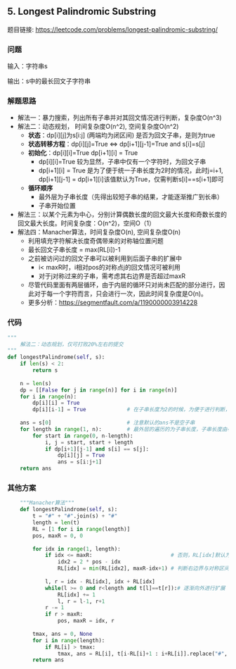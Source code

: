 ## 5. Longest Palindromic Substring

题目链接: https://leetcode.com/problems/longest-palindromic-substring/

### 问题
输入：字符串s

输出：s中的最长回文子字符串


### 解题思路
* 解法一：暴力搜索，列出所有子串并对其回文情况进行判断，复杂度O(n^3)
* 解法二：动态规划， 时间复杂度O(n^2), 空间复杂度O(n^2)
    * **状态**：dp[i][j]为s[i:j] (两端均为闭区间) 是否为回文子串，是则为true
    * **状态转移方程**：dp[i][j]=True <=> dp[i+1][j-1]=True and s[i]=s[j]
    * **初始化**：dp[i][i]=True dp[i+1][i] = True
        *  dp[i][i]=True 较为显然，子串中仅有一个字符时，为回文子串  
        *  dp[i+1][i] = True 是为了便于统一子串长度为2时的情况，此时j=i+1, dp[i+1][j-1] = dp[i+1][i]该值默认为True，仅需判断s[i]==s[i+1]即可
    * **循环顺序**
        * 最外层为子串长度（先得出较短子串的结果，才能逐渐推广到长串）
        * 子串开始位置
 * 解法三：以某个元素为中心，分别计算偶数长度的回文最大长度和奇数长度的回文最大长度。时间复杂度：O(n^2)，空间O（1）
 * 解法四：Manacher算法，时间复杂度O(n), 空间复杂度O(n)
    * 利用填充字符解决长度奇偶带来的对称轴位置问题
    * 最长回文子串长度 = max(RL[i])-1
    * 之前被访问过的回文子串可以被利用到后面子串的扩展中
        * i< maxR时，i相对pos的对称点j的回文情况可被利用
        * 对于j对称过来的子串，需考虑其右边界是否超过maxR
    * 尽管代码里面有两层循环，由于内层的循环只对尚未匹配的部分进行，因此对于每一个字符而言，只会进行一次，因此时间复杂度是O(n)。
    * 更多分析：https://segmentfault.com/a/1190000003914228

### 代码

```Python
"""
    解法二：动态规划，仅可打败20%左右的提交
"""
def longestPalindrome(self, s):
    if len(s) < 2:
        return s
    
    n = len(s)
    dp = [[False for j in range(n)] for i in range(n)]
    for i in range(n):
        dp[i][i] = True
        dp[i][i-1] = True             # 在子串长度为2的时候，为便于进行判断，需如此初始化
    
    ans = s[0]                        # 注意默认的ans不是空子串
    for length in range(1, n):        # 最外层的遍历的为子串长度，子串长度由小至大进行遍历
        for start in range(0, n-length):
            i, j = start, start + length
            if dp[i+1][j-1] and s[i] == s[j]:
                dp[i][j] = True
                ans = s[i:j+1]
    return ans
```
### 其他方案
```Python
    """Manacher算法"""
    def longestPalindrome(self, s):
        t = "#" + "#".join(s) + "#"
        length = len(t)
        RL = [1 for i in range(length)]
        pos, maxR = 0, 0
        
        for idx in range(1, length):
            if idx <= maxR:                         # 否则，RL[idx]默认为1
                idx2 = 2 * pos - idx
                RL[idx] = min(RL[idx2], maxR-idx+1) # 判断右边界与对称区间右边界的情况
                
            l, r = idx - RL[idx], idx + RL[idx]
            while(l >= 0 and r<length and t[l]==t[r]):# 逐渐向外进行扩展
                RL[idx] += 1
                l, r = l-1, r+1
            r -= 1
            if r > maxR:
                pos, maxR = idx, r
        
        tmax, ans = 0, None
        for i in range(length):
            if RL[i] > tmax:
                tmax, ans = RL[i], t[i-RL[i]+1 : i+RL[i]].replace("#", "")
        return ans
```
